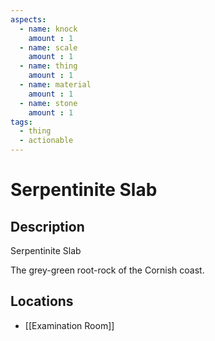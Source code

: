 ```yaml
---
aspects: 
  - name: knock
    amount : 1
  - name: scale
    amount : 1
  - name: thing
    amount : 1
  - name: material
    amount : 1
  - name: stone
    amount : 1
tags:
  - thing
  - actionable
---
```


# Serpentinite Slab

## Description
Serpentinite Slab

The grey-green root-rock of the Cornish coast.
## Locations
- [[Examination Room]]